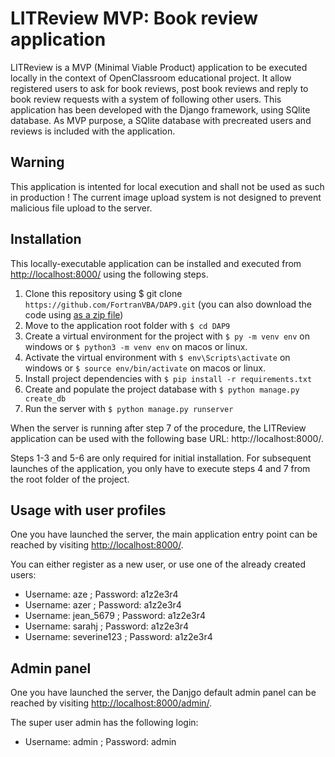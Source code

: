 # LITReview MVP: Book review application

LITReview is a MVP (Minimal Viable Product) application to be executed locally in the context
of OpenClassroom educational project. It allow registered users to ask for book reviews, post book reviews and reply to book review requests with a system of following other users.
This application has been developed with the Django framework, using SQlite database.
As MVP purpose, a SQlite database with precreated users and reviews is included with the application.

## Warning

This application is intented for local execution and shall not be used as such in production !
The current image upload system is not designed to prevent malicious file upload to the server.

## Installation

This locally-executable application can be installed and executed from [http://localhost:8000/](http://localhost:8000/) using the following steps.

1. Clone this repository using $ git clone `https://github.com/FortranVBA/DAP9.git` (you can also download the code using [as a zip file](https://github.com/FortranVBA/DAP9/archive/refs/heads/main.zip))
2. Move to the application root folder with `$ cd DAP9`
3. Create a virtual environment for the project with `$ py -m venv env` on windows or `$ python3 -m venv env` on macos or linux.
4. Activate the virtual environment with `$ env\Scripts\activate` on windows or `$ source env/bin/activate` on macos or linux.
5. Install project dependencies with `$ pip install -r requirements.txt`
6. Create and populate the project database with `$ python manage.py create_db`
7. Run the server with `$ python manage.py runserver`

When the server is running after step 7 of the procedure, the LITReview application can be used with the following base URL: http://localhost:8000/.

Steps 1-3 and 5-6 are only required for initial installation. For subsequent launches of the application, you only have to execute steps 4 and 7 from the root folder of the project.

## Usage with user profiles

One you have launched the server, the main application entry point can be reached by visiting [http://localhost:8000/](http://localhost:8000/).

You can either register as a new user, or use one of the already created users:
-	Username: aze ; Password: a1z2e3r4
-	Username: azer ; Password: a1z2e3r4
-	Username: jean_5679 ; Password: a1z2e3r4
-	Username: sarahj ; Password: a1z2e3r4
-	Username: severine123 ; Password: a1z2e3r4

## Admin panel

One you have launched the server, the Danjgo default admin panel can be reached by visiting [http://localhost:8000/admin/](http://localhost:8000/admin/).

The super user admin has the following login:
-	Username: admin ; Password: admin
